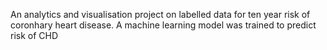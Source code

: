 An analytics and visualisation project on labelled data for ten year risk of coronhary heart disease. A machine learning model was trained to predict risk of CHD
